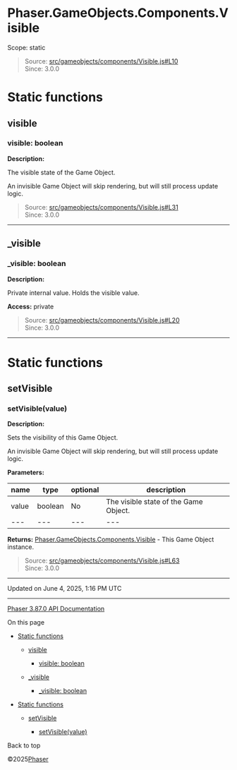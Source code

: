 # Phaser.GameObjects.Components.Visible

Scope:
static

> Source: [src/gameobjects/components/Visible.js#L10](https://github.com/phaserjs/phaser/blob/v3.87.0/src/gameobjects/components/Visible.js#L10)  
> Since: 3.0.0

# Static functions

## visible

### visible: boolean

**Description:**

The visible state of the Game Object.

An invisible Game Object will skip rendering, but will still process update logic.

> Source: [src/gameobjects/components/Visible.js#L31](https://github.com/phaserjs/phaser/blob/v3.87.0/src/gameobjects/components/Visible.js#L31)  
> Since: 3.0.0

---

## \_visible

### \_visible: boolean

**Description:**

Private internal value. Holds the visible value.

**Access:** private

> Source: [src/gameobjects/components/Visible.js#L20](https://github.com/phaserjs/phaser/blob/v3.87.0/src/gameobjects/components/Visible.js#L20)  
> Since: 3.0.0

---

# Static functions

## setVisible

### <instance> setVisible(value)

**Description:**

Sets the visibility of this Game Object.

An invisible Game Object will skip rendering, but will still process update logic.

**Parameters:**

| name | type | optional | description |
| --- | --- | --- | --- |
| value | boolean | No | The visible state of the Game Object. |
| --- | --- | --- | --- |

**Returns:** [Phaser.GameObjects.Components.Visible](gameobjects-components-visible.md) - This Game Object instance.

> Source: [src/gameobjects/components/Visible.js#L63](https://github.com/phaserjs/phaser/blob/v3.87.0/src/gameobjects/components/Visible.js#L63)  
> Since: 3.0.0

---

Updated on June 4, 2025, 1:16 PM UTC

---

[Phaser 3.87.0 API Documentation](../../index.md)

On this page

* [Static functions](#static-functions)

  + [visible](#visible)

    - [visible: boolean](#visible-boolean)
  + [\_visible](#_visible)

    - [\_visible: boolean](#_visible-boolean)
* [Static functions](#static-functions-1)

  + [setVisible](#setvisible)

    - [<instance> setVisible(value)](#instance-setvisiblevalue)

Back to top

©2025[Phaser](https://docs.phaser.io)